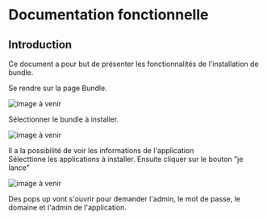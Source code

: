 # Documentation fonctionnelle

## Introduction

Ce document a pour but de présenter les fonctionnalités de l'installation de bundle.


Se rendre sur la page Bundle.

![image à venir]()


Sélectionner le bundle à installer.

![image à venir]()

Il a la possibilité de voir les informations de l'application  
Sélecttione les applications à installer.
Ensuite cliquer sur le bouton "je lance"


![image à venir]()

Des pops up vont s'ouvrir pour demander l'admin, le mot de passe, le domaine et l'admin de l'application.

